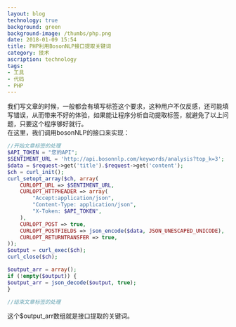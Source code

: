 ```yaml
---
layout: blog
technology: true
background: green
background-image: /thumbs/php.png
date: 2018-01-09 15:54
title: PHP利用BosonNLP接口提取关键词
category: 技术
ascription: technology
tags:
- 工具
- 代码
- PHP
---
```


我们写文章的时候，一般都会有填写标签这个要求，这种用户不仅反感，还可能填写错误，从而带来不好的体验，如果能让程序分析自动提取标签，就避免了以上问题，只要这个程序够好就行。  
在这里，我们调用bosonNLP的接口来实现：  
```php
//开始文章标签的处理
$API_TOKEN = "您的API";
$SENTIMENT_URL = 'http://api.bosonnlp.com/keywords/analysis?top_k=3';
$data = $request->get('title').$request->get('content');
$ch = curl_init();
curl_setopt_array($ch, array(
    CURLOPT_URL => $SENTIMENT_URL,
    CURLOPT_HTTPHEADER => array(
        "Accept:application/json",
        "Content-Type: application/json",
        "X-Token: $API_TOKEN",
    ),
    CURLOPT_POST => true,
    CURLOPT_POSTFIELDS => json_encode($data, JSON_UNESCAPED_UNICODE),
    CURLOPT_RETURNTRANSFER => true,
));
$output = curl_exec($ch);
curl_close($ch);

$output_arr = array();
if (!empty($output)) {
$output_arr = json_decode($output, true);
}

//结束文章标签的处理
```

这个$output_arr数组就是接口提取的关键词。